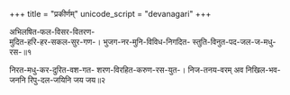 +++
title = "प्रकीर्णम्"
unicode_script = "devanagari"
+++

अभिलषित-फल-विसर-वितरण-  
मुदित-हरि-हर-सकल-सुर-गण-।
भुजग-नर-मुनि-विविध-निगदित-
स्तुति-विनुत-पद-जल-ज-मधु-रस-॥१

निरत-मधु-कर-दुरित-वश-गत-
शरण-विरहित-करुण-रस-युत-।
निज-तनय-वरम् अव निखिल-भव-
जननि रिपु-दल-जयिनि जय जय॥२
